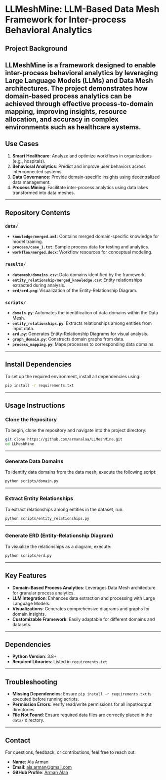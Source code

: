 # LLMeshMine: LLM-Based Data Mesh Framework for Inter-process Behavioral Analytics
## Project Background
LLMeshMine is a framework designed to enable inter-process behavioral analytics by leveraging Large Language Models (LLMs) and Data Mesh architectures. The project demonstrates how domain-based process analytics can be achieved through effective process-to-domain mapping, improving insights, resource allocation, and accuracy in complex environments such as healthcare systems.
---
## Use Cases
1. **Smart Healthcare**: Analyze and optimize workflows in organizations (e.g., hospitals).
2. **Behavioral Analytics**: Predict and improve user behaviors across interconnected systems.
3. **Data Governance**: Provide domain-specific insights using decentralized data management.
4. **Process Mining**: Facilitate inter-process analytics using data lakes transformed into data meshes.
---
## Repository Contents
### `data/`
- **`knowledge/merged.xml`**: Contains merged domain-specific knowledge for model training.
- **`process/case_1.txt`**: Sample process data for testing and analytics.
- **`workflow/merged.docx`**: Workflow resources for conceptual modeling.
### `results/`
- **`datamesh/domains.csv`**: Data domains identified by the framework.
- **`entity_relationship/merged_knowledge.csv`**: Entity relationships extracted during analysis.
- **`erd/erd.png`**: Visualization of the Entity-Relationship Diagram.
### `scripts/`
- **`domain.py`**: Automates the identification of data domains within the Data Mesh.
- **`entity_relationships.py`**: Extracts relationships among entities from input data.
- **`erd.py`**: Generates Entity-Relationship Diagrams for visual analysis.
- **`graph_domain.py`**: Constructs domain graphs from data.
- **`process_mapping.py`**: Maps processes to corresponding data domains.
---
## Install Dependencies

To set up the required environment, install all dependencies using:

```bash
pip install -r requirements.txt
```

---

## Usage Instructions

### Clone the Repository
To begin, clone the repository and navigate into the project directory:

```bash
git clone https://github.com/armanalaa/LLMeshMine.git
cd LLMeshMine
```

---

### Generate Data Domains
To identify data domains from the data mesh, execute the following script:

```bash
python scripts/domain.py
```

---

### Extract Entity Relationships
To extract relationships among entities in the dataset, run:

```bash
python scripts/entity_relationships.py
```

---

### Generate ERD (Entity-Relationship Diagram)
To visualize the relationships as a diagram, execute:

```bash
python scripts/erd.py
```

---

## Key Features

- **Domain-Based Process Analytics**: Leverages Data Mesh architecture for granular process analytics.
- **LLM Integration**: Enhances data extraction and processing with Large Language Models.
- **Visualizations**: Generates comprehensive diagrams and graphs for domain insights.
- **Customizable Framework**: Easily adaptable for different domains and datasets.

---

## Dependencies

- **Python Version**: 3.8+
- **Required Libraries**: Listed in `requirements.txt`

---

## Troubleshooting

- **Missing Dependencies**: Ensure `pip install -r requirements.txt` is executed before running scripts.
- **Permission Errors**: Verify read/write permissions for all input/output directories.
- **File Not Found**: Ensure required data files are correctly placed in the `data/` directory.

---

## Contact

For questions, feedback, or contributions, feel free to reach out:

- **Name**: Ala Arman
- **Email**: ala.arman@gmail.com
- **GitHub Profile**: [Arman Alaa](https://github.com/armanalaa)
